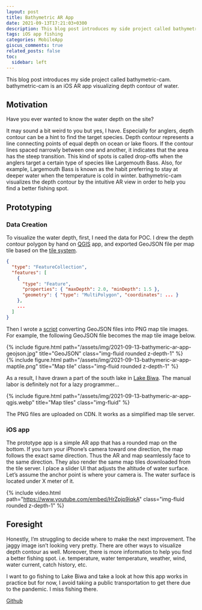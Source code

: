 ```yaml
---
layout: post
title: Bathymetric AR App
date: 2021-09-13T17:21:03+0300
description: This blog post introduces my side project called bathymetric-cam. bathymetric-cam is an iOS AR app visualizing depth contour of water.
tags: iOS app fishing
categories: MobileApp
giscus_comments: true
related_posts: false
toc:
  sidebar: left
---
```


This blog post introduces my side project called bathymetric-cam. bathymetric-cam is an iOS AR app visualizing depth contour of water.

## Motivation

Have you ever wanted to know the water depth on the site?

It may sound a bit weird to you but yes, I have. Especially for anglers, depth contour can be a hint to find the target species. Depth contour represents a line connecting points of equal depth on ocean or lake floors. If the contour lines spaced narrowly between one and another, it indicates that the area has the steep transition. This kind of spots is called drop-offs when the anglers target a certain type of species like Largemouth Bass. Also, for example, Largemouth Bass is known as the habit preferring to stay at deeper water when the temperature is cold in winter. bathymetric-cam visualizes the depth contour by the intuitive AR view in order to help you find a better fishing spot.

## Prototyping

### Data Creation

To visualize the water depth, first, I need the data for POC. I drew the depth contour polygon by hand on [QGIS](https://www2.qgis.org) app, and exported GeoJSON file per map tile based on the [tile system](https://wiki.openstreetmap.org/wiki/Slippy_map_tilenames).

```json
{
  "type": "FeatureCollection",
  "features": [
    {
      "type": "Feature",
      "properties": { "maxDepth": 2.0, "minDepth": 1.5 },
      "geometry": { "type": "MultiPolygon", "coordinates": ... }
    },
    ...
  ]
}
```

Then I wrote a [script](https://github.com/bathymetric-cam/geojson-to-map-tile) converting GeoJSON files into PNG map tile images. For example, the following GeoJSON file becomes the map tile image below.

<div class="row">
    <div class="col-sm mt-3 mt-md-0">
        {% include figure.html path="/assets/img/2021-09-13-bathymeric-ar-app-geojson.jpg" title="GeoJSON" class="img-fluid rounded z-depth-1" %}
    </div>
    <div class="col-sm mt-3 mt-md-0">
        {% include figure.html path="/assets/img/2021-09-13-bathymeric-ar-app-maptile.png" title="Map tile" class="img-fluid rounded z-depth-1" %}
    </div>
</div>

As a result, I have drawn a part of the south lake in [Lake Biwa](https://en.wikipedia.org/wiki/Lake_Biwa). The manual labor is definitely not for a lazy programmer…

<div class="row">
    <div class="col-sm mt-3 mt-md-0">
        {% include figure.html path="/assets/img/2021-09-13-bathymeric-ar-app-qgis.webp" title="Map tiles" class="img-fluid" %}
    </div>
</div>

The PNG files are uploaded on CDN. It works as a simplified map tile server.

### iOS app

The prototype app is a simple AR app that has a rounded map on the bottom. If you turn your iPhone’s camera toward one direction, the map follows the exact same direction. Thus the AR and map seamlessly face to the same direction. They also render the same map tiles downloaded from the tile server. I place a slider UI that adjusts the altitude of water surface. Let’s assume the anchor point is where your camera is. The water surface is located under X meter of it.

{% include video.html path="https://www.youtube.com/embed/HrZpjp9iqkA" class="img-fluid rounded z-depth-1" %}

## Foresight

Honestly, I’m struggling to decide where to make the next improvement. The jaggy image isn’t looking very pretty. There are other ways to visualize depth contour as well. Moreover, there is more information to help you find a better fishing spot. i.e. temperature, water temperature, weather, wind, water current, catch history, etc.

I want to go fishing to Lake Biwa and take a look at how this app works in practice but for now, I avoid taking a public transportation to get there due to the pandemic. I miss fishing there.

[Github](https://github.com/bathymetric-cam/bathymetric-cam-ios)